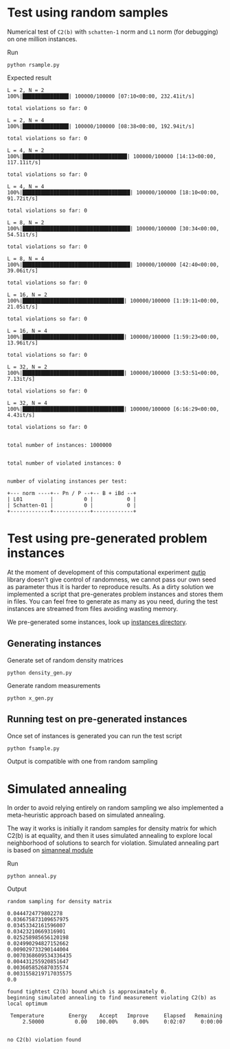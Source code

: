 
# Test using random samples

Numerical test of `C2(b)` with `schatten-1` norm and `L1` norm (for debugging) on one million instances.

Run

`python rsample.py`

Expected result

```
L = 2, N = 2
100%|███████████████| 100000/100000 [07:10<00:00, 232.41it/s]

total violations so far: 0

L = 2, N = 4
100%|███████████████| 100000/100000 [08:38<00:00, 192.94it/s]

total violations so far: 0

L = 4, N = 2
100%|██████████████████████████████████| 100000/100000 [14:13<00:00, 117.11it/s]

total violations so far: 0

L = 4, N = 4
100%|███████████████████████████████████| 100000/100000 [18:10<00:00, 91.72it/s]

total violations so far: 0

L = 8, N = 2
100%|███████████████████████████████████| 100000/100000 [30:34<00:00, 54.51it/s]

total violations so far: 0

L = 8, N = 4
100%|███████████████████████████████████| 100000/100000 [42:40<00:00, 39.06it/s]

total violations so far: 0

L = 16, N = 2
100%|█████████████████████████████████| 100000/100000 [1:19:11<00:00, 21.05it/s]

total violations so far: 0

L = 16, N = 4
100%|█████████████████████████████████| 100000/100000 [1:59:23<00:00, 13.96it/s]

total violations so far: 0

L = 32, N = 2
100%|█████████████████████████████████| 100000/100000 [3:53:51<00:00,  7.13it/s]

total violations so far: 0

L = 32, N = 4
100%|█████████████████████████████████| 100000/100000 [6:16:29<00:00,  4.43it/s]

total violations so far: 0


total number of instances: 1000000


total number of violated instances: 0


number of violating instances per test:

+--- norm ----+-- Pn / P --+-- B + iBd --+
| L01         |          0 |           0 |
| Schatten-01 |          0 |           0 |
+-------------+------------+-------------+

```

# Test using pre-generated problem instances

At the moment of development of this computational experiment [qutip](http://qutip.org) library doesn't give control of randomness, we cannot pass our own seed as parameter thus it is harder to reproduce results. As a dirty solution we implemented a script that pre-generates problem instances and stores them in files. You can feel free to generate as many as you need, during the test instances are streamed from files avoiding wasting memory.

We pre-generated some instances, look up [instances directory](https://github.com/nyuqtl/schatten/tree/master/instances).

## Generating instances

Generate set of random density matrices

`python density_gen.py`

Generate random measurements

`python x_gen.py`

## Running test on pre-generated instances

Once set of instances is generated you can run the test script

`python fsample.py`

Output is compatible with one from random sampling

# Simulated annealing

In order to avoid relying entirely on random sampling we also implemented a meta-heuristic approach based on simulated annealing.

The way it works is initially it random samples for density matrix for which C2(b) is at equality, and then it uses simulated annealing to explore local neighborhood of solutions to search for violation. Simulated annealing part is based on [simanneal module](https://github.com/perrygeo/simanneal/)

Run

`python anneal.py`

Output

```
random sampling for density matrix

0.0444724779802278
0.036675873109657975
0.03453342161596007
0.03423210669316901
0.025258985656120198
0.024990294827152662
0.009029733290144004
0.0070368609534336435
0.004431255920851647
0.003605852687035574
0.0031558219717035575
0.0

found tightest C2(b) bound which is approximately 0.
beginning simulated annealing to find measurement violating C2(b) as local optimum

 Temperature        Energy    Accept   Improve     Elapsed   Remaining
     2.50000          0.00   100.00%     0.00%     0:02:07     0:00:00


no C2(b) violation found
```
